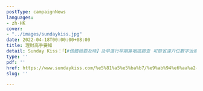 ```yaml
---
postType: campaignNews
languages:
- zh-HK
cover:
- "../images/sundaykiss.jpg"
date: 2022-04-18T00:00:00+08:00
title: 理財高手要知
detail: Sunday Kiss：「【#做體檢要及時】及早進行早期鼻咽癌篩查 可節省達六位數字治療費用及收入損失」
type: ''
pdf: ''
href: https://www.sundaykiss.com/%e5%81%a5%e5%ba%b7/%e9%ab%94%e6%aa%a2-%e9%bc%bb%e5%92%bd%e7%99%8c-%e6%97%a9%e6%9c%9f%e9%bc%bb%e5%92%bd%e7%99%8c%e7%af%a9%e6%9f%a5-%e6%b2%bb%e7%99%82-544354/
slug: ''

---
```

